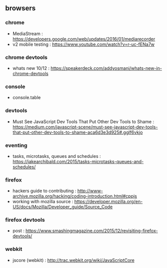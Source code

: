 ## browsers

### chrome
- MediaStream : https://developers.google.com/web/updates/2016/01/mediarecorder
- v2 mobile testing : https://www.youtube.com/watch?v=r-uc-fENa7w

### chrome devtools
- whats new 10/12 : https://speakerdeck.com/addyosmani/whats-new-in-chrome-devtools

### console
- console.table

### devtools
- Must See JavaScript Dev Tools That Put Other Dev Tools to Shame : https://medium.com/javascript-scene/must-see-javascript-dev-tools-that-put-other-dev-tools-to-shame-aca6d3e3d925#.gglf6vkjo

### eventing
- tasks, microtasks, queues and schedules : https://jakearchibald.com/2015/tasks-microtasks-queues-and-schedules/

### firefox
- hackers guide to contributing : http://www-archive.mozilla.org/hacking/coding-introduction.html#cppjs
- working with mozilla source : https://developer.mozilla.org/en-US/docs/Mozilla/Developer_guide/Source_Code

### firefox devtools
- post : https://www.smashingmagazine.com/2015/12/revisiting-firefox-devtools/



### webkit
- jscore (webkit) : http://trac.webkit.org/wiki/JavaScriptCore
